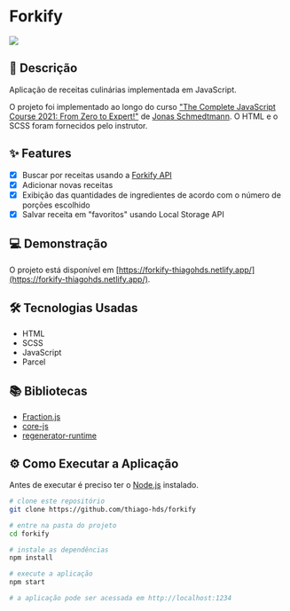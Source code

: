 # Forkify

![](https://res.cloudinary.com/dxhlfgnss/image/upload/v1635161292/readmes/forkify_ebrwxw.gif)

## 📖 Descrição

Aplicação de receitas culinárias implementada em JavaScript.

O projeto foi implementado ao longo do curso ["The Complete JavaScript Course 2021: From Zero to Expert!"](https://www.udemy.com/course/the-complete-javascript-course/) de [Jonas Schmedtmann](https://codingheroes.io/). O HTML e o SCSS foram fornecidos pelo instrutor.

## ✨ Features

-   [x] Buscar por receitas usando a [Forkify API](https://forkify-api.herokuapp.com/)
-   [x] Adicionar novas receitas
-   [x] Exibição das quantidades de ingredientes de acordo com o número de porções escolhido
-   [x] Salvar receita em "favoritos" usando Local Storage API

## 💻 Demonstração

O projeto está disponível em [https://forkify-thiagohds.netlify.app/](https://forkify-thiagohds.netlify.app/).

## 🛠️ Tecnologias Usadas

-   HTML
-   SCSS
-   JavaScript
-   Parcel

## 📚 Bibliotecas

-   [Fraction.js](https://github.com/infusion/Fraction.js)
-   [core-js](https://github.com/zloirock/core-js)
-   [regenerator-runtime](https://github.com/zloirock/core-js)

## ⚙️ Como Executar a Aplicação

Antes de executar é preciso ter o [Node.js](https://nodejs.org/en/) instalado.

```bash
# clone este repositório
git clone https://github.com/thiago-hds/forkify

# entre na pasta do projeto
cd forkify

# instale as dependências
npm install

# execute a aplicação
npm start

# a aplicação pode ser acessada em http://localhost:1234
```
